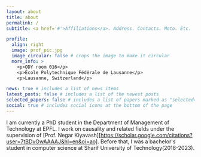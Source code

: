 ```yaml
---
layout: about
title: about
permalink: /
subtitle: <a href='#'>Affiliations</a>. Address. Contacts. Moto. Etc.

profile:
  align: right
  image: prof_pic.jpg
  image_circular: false # crops the image to make it circular
  more_info: >
    <p>ODY room 016</p>
    <p>École Polytechnique Fédérale de Lausanne</p>
    <p>Lausanne, Switzerland</p>

news: true # includes a list of news items
latest_posts: false # includes a list of the newest posts
selected_papers: false # includes a list of papers marked as "selected={true}"
social: true # includes social icons at the bottom of the page
---
```


I am currently a PhD student in the Department of Management of Technology at EPFL. I work on causality and related fields under the supervision of [Prof. Negar Kiyavash][https://scholar.google.com/citations?user=7tBDvOwAAAAJ&hl=en&oi=ao]. Before that, I was a bachelor's student in computer science at Sharif University of Technology(2018-2023). 

